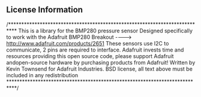
License Information
-------------------

/***************************************************************************
  This is a library for the BMP280 pressure sensor
  Designed specifically to work with the Adafruit BMP280 Breakout
  ----> http://www.adafruit.com/products/2651
  These sensors use I2C to communicate, 2 pins are required to interface.
  Adafruit invests time and resources providing this open source code,
  please support Adafruit andopen-source hardware by purchasing products
  from Adafruit!
  Written by Kevin Townsend for Adafruit Industries.
  BSD license, all text above must be included in any redistribution
 ***************************************************************************/